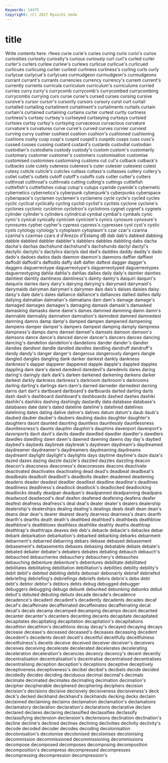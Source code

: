```yaml
---
Keywords: 14475 
Copyright: (C) 2017 Ryuichi Ueda
---
```


# title

Write contents here.
rfews curie curie's curies curing curio curio's curios curiosities curiosity
curiosity's curious curiously curl curl's curled curler curler's curlers curlew
curlew's curlews curlicue curlicue's curlicued curlicues curlicuing curlier curliest curliness
curliness's curling curls curly curlycue curlycue's curlycues curmudgeon curmudgeon's curmudgeons
currant currant's currants currencies currency currency's current current's currently currents
curricula curriculum curriculum's curriculums curried curries curry curry's currycomb currycomb's
currycombed currycombing currycombs currying curs curse curse's cursed curses cursing
cursive cursive's cursor cursor's cursorily cursors cursory curst curt curtail
curtailed curtailing curtailment curtailment's curtailments curtails curtain curtain's curtained curtaining
curtains curter curtest curtly curtness curtness's curtsey curtsey's curtseyed curtseying
curtseys curtsied curtsies curtsy curtsy's curtsying curvaceous curvacious curvature curvature's
curvatures curve curve's curved curves curvier curviest curving curvy cushier
cushiest cushion cushion's cushioned cushioning cushions cushy cusp cusp's cuspid
cuspid's cuspids cusps cuss cuss's cussed cusses cussing custard custard's
custards custodial custodian custodian's custodians custody custody's custom custom's customarily
customary customer customer's customers customisation customise customised customises customising customs
cut cut's cutback cutback's cutbacks cute cutely cuteness cuteness's cuter
cutesier cutesiest cutest cutesy cuticle cuticle's cuticles cutlass cutlass's cutlasses
cutlery cutlery's cutlet cutlet's cutlets cutoff cutoff's cutoffs cuts cutter
cutter's cutters cutthroat cutthroat's cutthroats cutting cutting's cuttings cuttlefish cuttlefish's
cuttlefishes cutup cutup's cutups cyanide cyanide's cybernetic cybernetics cybernetics's cyberpunk
cyberpunk's cyberpunks cyberspace cyberspace's cyclamen cyclamen's cyclamens cycle cycle's cycled
cycles cyclic cyclical cyclically cycling cyclist cyclist's cyclists cyclone cyclone's
cyclones cyclonic cyclotron cyclotron's cyclotrons cygnet cygnet's cygnets cylinder cylinder's
cylinders cylindrical cymbal cymbal's cymbals cynic cynic's cynical cynically cynicism
cynicism's cynics cynosure cynosure's cynosures cypher cypher's cypress cypress's cypresses
cyst cyst's cystic cysts cytology cytology's cytoplasm cytoplasm's czar czar's
czarina czarina's czarinas czars d d'Arezzo d'Estaing dB dab dab's
dabbed dabbing dabble dabbled dabbler dabbler's dabblers dabbles dabbling dabs
dacha dacha's dachas dachshund dachshund's dachshunds dactyl dactyl's dactylic dactylic's
dactylics dactyls dad dad's daddies daddy daddy's dado dado's dadoes
dados dads daemon daemon's daemons daffier daffiest daffodil daffodil's daffodils
daffy daft dafter daftest dagger dagger's daggers daguerreotype daguerreotype's daguerreotyped
daguerreotypes daguerreotyping dahlia dahlia's dahlias dailies daily daily's daintier dainties
daintiest daintily daintiness daintiness's dainty dainty's daiquiri daiquiri's daiquiris dairies
dairy dairy's dairying dairying's dairymaid dairymaid's dairymaids dairyman dairyman's dairymen
dais dais's daises daisies daisy daisy's dale dale's dales dalliance
dalliance's dalliances dallied dallies dally dallying dalmatian dalmatian's dalmatians dam
dam's damage damage's damaged damages damages's damaging damask damask's damasked
damasking damasks dame dame's dames dammed damming damn damn's damnable
damnably damnation damnation's damndest damned damnedest damning damns damp damp's
damped dampen dampened dampening dampens damper damper's dampers dampest damping
damply dampness dampness's damps dams damsel damsel's damsels damson damson's
damsons dance dance's danced dancer dancer's dancers dances dancing dancing's
dandelion dandelion's dandelions dander dander's dandier dandies dandiest dandle dandled
dandles dandling dandruff dandruff's dandy dandy's danger danger's dangerous dangerously
dangers dangle dangled dangles dangling dank danker dankest dankly dankness
dankness's dapper dapperer dapperest dapple dapple's dappled dapples dappling dare
dare's dared daredevil daredevil's daredevils dares daring daring's daringly dark
dark's darken darkened darkening darkens darker darkest darkly darkness darkness's
darkroom darkroom's darkrooms darling darling's darlings darn darn's darned darneder
darnedest darning darns dart dart's dartboard dartboard's dartboards darted darting
darts dash dash's dashboard dashboard's dashboards dashed dashes dashiki dashiki's
dashikis dashing dashingly dastardly data database database's databases date date's
dated dateline dateline's datelined datelines datelining dates dating dative dative's
datives datum datum's daub daub's daubed dauber dauber's daubers daubing
daubs daughter daughter's daughters daunt daunted daunting dauntless dauntlessly dauntlessness
dauntlessness's daunts dauphin dauphin's dauphins davenport davenport's davenports davit davit's
davits dawdle dawdled dawdler dawdler's dawdlers dawdles dawdling dawn dawn's
dawned dawning dawns day day's daybed daybed's daybeds daybreak daybreak's
daydream daydream's daydreamed daydreamer daydreamer's daydreamers daydreaming daydreams daydreamt daylight
daylight's daylights days daytime daytime's daze daze's dazed dazes dazing
dazzle dazzle's dazzled dazzles dazzling deacon deacon's deaconess deaconess's deaconesses
deacons deactivate deactivated deactivates deactivating dead dead's deadbeat deadbeat's deadbeats
deadbolt deadbolt's deadbolts deaden deadened deadening deadens deader deadest deadlier
deadliest deadline deadline's deadlines deadliness deadliness's deadlock deadlock's deadlocked deadlocking
deadlocks deadly deadpan deadpan's deadpanned deadpanning deadpans deadwood deadwood's deaf
deafen deafened deafening deafens deafer deafest deafness deafness's deal deal's
dealer dealer's dealers dealership dealership's dealerships dealing dealing's dealings deals
dealt dean dean's deans dear dear's dearer dearest dearly dearness
dearness's dears dearth dearth's dearths death death's deathbed deathbed's deathbeds
deathblow deathblow's deathblows deathless deathlike deathly deaths deathtrap deathtrap's deathtraps
deaves deb deb's debacle debacle's debacles debar debark debarkation debarkation's
debarked debarking debarks debarment debarment's debarred debarring debars debase debased
debasement debasement's debasements debases debasing debatable debate debate's debated debater
debater's debaters debates debating debauch debauch's debauched debaucheries debauchery debauchery's
debauches debauching debenture debenture's debentures debilitate debilitated debilitates debilitating debilitation
debilitation's debilities debility debility's debit debit's debited debiting debits debonair
debonairly debrief debriefed debriefing debriefing's debriefings debriefs debris debris's debs
debt debt's debtor debtor's debtors debts debug debugged debugger debuggers
debugging debugs debunk debunked debunking debunks debut debut's debuted debuting
debuts decade decade's decadence decadence's decadent decadent's decadently decadents decades
decaf decaf's decaffeinate decaffeinated decaffeinates decaffeinating decal decal's decals decamp
decamped decamping decamps decant decanted decanter decanter's decanters decanting decants
decapitate decapitated decapitates decapitating decapitation decapitation's decapitations decathlon decathlon's decathlons
decay decay's decayed decaying decays decease decease's deceased deceased's deceases
deceasing decedent decedent's decedents deceit deceit's deceitful deceitfully deceitfulness deceitfulness's
deceits deceive deceived deceiver deceiver's deceivers deceives deceiving decelerate decelerated
decelerates decelerating deceleration deceleration's decencies decency decency's decent decently decentralisation
decentralisation's decentralise decentralised decentralises decentralising deception deception's deceptions deceptive deceptively
deceptiveness deceptiveness's decibel decibel's decibels decide decided decidedly decides deciding
deciduous decimal decimal's decimals decimate decimated decimates decimating decimation decimation's
decipher decipherable deciphered deciphering deciphers decision decision's decisions decisive decisively
decisiveness decisiveness's deck deck's decked deckhand deckhand's deckhands decking decks
declaim declaimed declaiming declaims declamation declamation's declamations declamatory declaration declaration's
declarations declarative declare declared declares declaring declassified declassifies declassify declassifying
declension declension's declensions declination declination's decline decline's declined declines declining
declivities declivity declivity's decode decoded decoder decodes decoding decolonisation decolonisation's
decolonise decolonised decolonises decolonising decommission decommissioned decommissioning decommissions decompose decomposed
decomposes decomposing decomposition decomposition's decompress decompressed decompresses decompressing decompression decompression's
